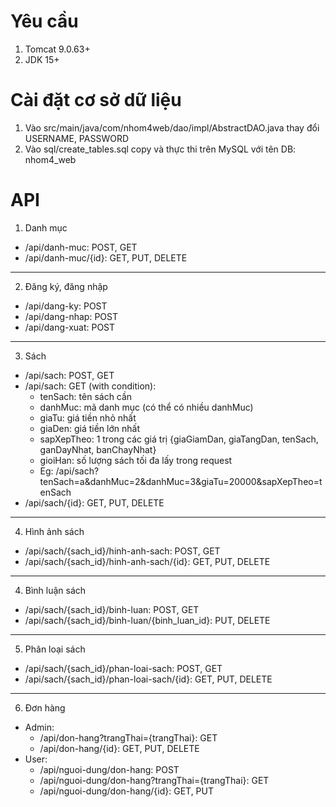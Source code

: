 # Yêu cầu
1. Tomcat 9.0.63+
2. JDK 15+

# Cài đặt cơ sở dữ liệu
1. Vào src/main/java/com/nhom4web/dao/impl/AbstractDAO.java thay đổi USERNAME, PASSWORD
2. Vào sql/create_tables.sql copy và thực thi trên MySQL với tên DB: nhom4_web

# API
1. Danh mục
- /api/danh-muc: POST, GET
- /api/danh-muc/{id}: GET, PUT, DELETE
----------------------------------------------
2. Đăng ký, đăng nhập
- /api/dang-ky: POST
- /api/dang-nhap: POST
- /api/dang-xuat: POST
----------------------------------------------
3. Sách
- /api/sach: POST, GET
- /api/sach: GET (with condition):
  + tenSach: tên sách cần
  + danhMuc: mã danh mục (có thể có nhiều danhMuc)
  + giaTu: giá tiền nhỏ nhất
  + giaDen: giá tiền lớn nhất
  + sapXepTheo: 1 trong các giá trị {giaGiamDan, giaTangDan, tenSach, ganDayNhat, banChayNhat}
  + gioiHan: số lượng sách tối đa lấy trong request
  + Eg: /api/sach?tenSach=a&danhMuc=2&danhMuc=3&giaTu=20000&sapXepTheo=tenSach
- /api/sach/{id}: GET, PUT, DELETE
----------------------------------------------
4. Hình ảnh sách
- /api/sach/{sach_id}/hinh-anh-sach: POST, GET
- /api/sach/{sach_id}/hinh-anh-sach/{id}: GET, PUT, DELETE
----------------------------------------------
4. Bình luận sách
- /api/sach/{sach_id}/binh-luan: POST, GET
- /api/sach/{sach_id}/binh-luan/{binh_luan_id}: PUT, DELETE
----------------------------------------------
5. Phân loại sách
- /api/sach/{sach_id}/phan-loai-sach: POST, GET
- /api/sach/{sach_id}/phan-loai-sach/{id}: GET, PUT, DELETE
----------------------------------------------
6. Đơn hàng
- Admin:
  - /api/don-hang?trangThai={trangThai}: GET
  - /api/don-hang/{id}: GET, PUT, DELETE
- User:
  - /api/nguoi-dung/don-hang: POST
  - /api/nguoi-dung/don-hang?trangThai={trangThai}: GET
  - /api/nguoi-dung/don-hang/{id}: GET, PUT